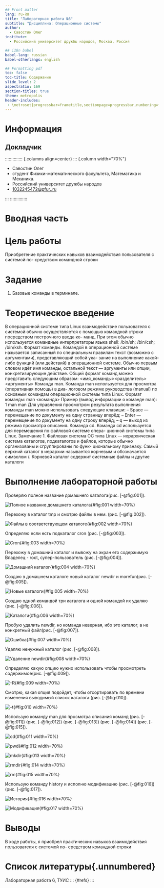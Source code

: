 ```yaml
---
## Front matter
lang: ru-RU
title: "Лабораторная работа №6"
subtitle: "Дисциплина: Операционные системы"
author: 
  - Савостин Олег
institute:
  - Российский университет дружбы народов, Москва, Россия

## i18n babel
babel-lang: russian
babel-otherlangs: english

## Formatting pdf
toc: false
toc-title: Содержание
slide_level: 2
aspectratio: 169
section-titles: true
theme: metropolis
header-includes:
 - \metroset{progressbar=frametitle,sectionpage=progressbar,numbering=fraction}
---
```


# Информация

## Докладчик

:::::::::::::: {.columns align=center}
::: {.column width="70%"}

  * Савостин Олег
  * студент Физики-математического факультета, Математика и Механика.
  * Российский университет дружбы народов
  * [1032245472@pfur..ru](mailto:1032245472@pfur.ru)

:::
::::::::::::::

# Вводная часть


# Цель работы

Приобретение практических навыков взаимодействия пользователя с системой по-
средством командной строки

# Задание

1. Базовые команды в терминале.

# Теоретическое введение

В операционной системе типа Linux взаимодействие пользователя с системой обычно
осуществляется с помощью командной строки посредством построчного ввода ко-
манд. При этом обычно используется командные интерпретаторы языка shell: /bin/sh;
/bin/csh; /bin/ksh.
Формат команды. Командой в операционной системе называется записанный по
специальным правилам текст (возможно с аргументами), представляющий собой ука-
зание на выполнение какой-либо функций (или действий) в операционной системе.
Обычно первым словом идёт имя команды, остальной текст — аргументы или опции,
конкретизирующие действие.
Общий формат команд можно представить следующим образом:
<имя_команды><разделитель><аргументы>
Команда man. Команда man используется для просмотра (оперативная помощь) в диа-
логовом режиме руководства (manual) по основным командам операционной системы
типа Linux.
Формат команды:
man <команда>
Пример (вывод информации о команде man):
1 man man
Для управления просмотром результата выполнения команды man можно использовать
следующие клавиши:
– Space — перемещение по документу на одну страницу вперёд;
– Enter — перемещение по документу на одну строку вперёд;
– q — выход из режима просмотра описания.
Команда cd. Команда cd используется для перемещения по файловой системе опера-
ционной системы типа Linux.
Замечание 1. Файловая система ОС типа Linux — иерархическая система каталогов,
подкаталогов и файлов, которые обычно организованы и сгруппированы по функ-
циональному признаку. Самый верхний каталог в иерархии называется корневым
и обозначается символом /. Корневой каталог содержит системные файлы и другие
каталоги

# Выполнение лабораторной работы

Проверяю полное название домашнего каталога(рис. [-@fig:001]).

![Полное название домашнего каталога](image/1.png){#fig:001 width=70%}

Перехожу в каталог tmp и смотрю файлы в нем. (рис. [-@fig:002]).

![Файлы в соответствующем каталоге](image/2.png){#fig:002 width=70%}

Определяю если есть подкаталог cron (рис. [-@fig:003]).

![Cron](image/3.png){#fig:003 width=70%}

Перехожу в домашний каталог и вывожу на экран его содержимую Владелец - root, супер-пользователь (рис. [-@fig:004]).

![Домашний каталог](image/5.png){#fig:004 width=70%}

Создаю в домашнем каталоге новый каталог newdir и morefun(рис. [-@fig:005]).

![Новые каталоги](image/6.png){#fig:005 width=70%}

Создаю одной командой три каталога и одной командой их удаляю (рис. [-@fig:006]).

![Каталоги](image/7.png){#fig:006 width=70%}

Пробую удалить newdir, но команда неверная, ибо это каталог, а не конкретный файл(рис. [-@fig:007]).

![Ошибка](image/8.png){#fig:007 width=70%}

Удаляю ненужный каталог (рис. [-@fig:008]).

![Удаление newdir](image/9.png){#fig:008 width=70%}

Определяю какую опцию нужно использовать чтобы просмотреть содержимое(рис. [-@fig:009]).

![-R](image/10.png){#fig:009 width=70%}

Смотрю, какая опция  подойдет, чтобы отсортировать по времени изменения выводимый список каталога (рис. [-@fig:010]).

![-t](image/11.png){#fig:010 width=70%}

Использую команду man для просмотра описания команд (рис. [-@fig:011]) (рис. [-@fig:012]) (рис. [-@fig:013]) (рис. [-@fig:014]) (рис. [-@fig:015]).

![cd](image/12.png){#fig:011 width=70%}

![pwd](image/13.png){#fig:012 width=70%}

![mkdir](image/14.png){#fig:013 width=70%}

![rmdir](image/15.png){#fig:014 width=70%}

![rm](image/16.png){#fig:015 width=70%}

Использую команду history и исполню модификацию (рис. [-@fig:016]) (рис. [-@fig:017]).

![История](image/17.png){#fig:016 width=70%}

![Модификация](image/18.png){#fig:017 width=70%}

# Выводы

В ходе работы, я приобрел практических навыков взаимодействия пользователя с системой по-
средством командной строки

# Список литературы{.unnumbered}

Лабораторная работа 6, ТУИС
::: {#refs}
:::
